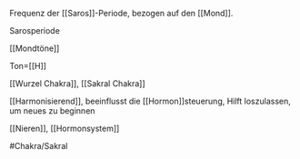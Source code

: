 Frequenz der [[Saros]]-Periode, bezogen auf den [[Mond]].

Sarosperiode

[[Mondtöne]]

Ton=[[H]]

[[Wurzel Chakra]], [[Sakral Chakra]]

[[Harmonisierend]], beeinflusst die [[Hormon]]steuerung, Hilft loszulassen, um neues zu beginnen

[[Nieren]], [[Hormonsystem]]

#Chakra/Sakral